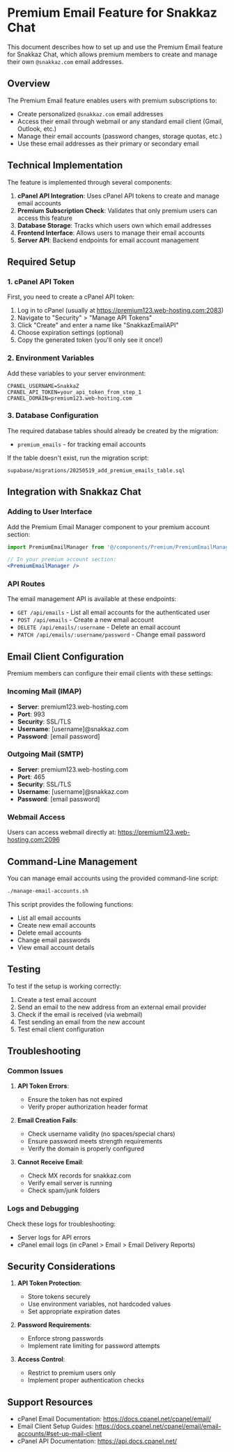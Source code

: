 # Premium Email Feature for Snakkaz Chat

This document describes how to set up and use the Premium Email feature for Snakkaz Chat, which allows premium members to create and manage their own `@snakkaz.com` email addresses.

## Overview

The Premium Email feature enables users with premium subscriptions to:

- Create personalized `@snakkaz.com` email addresses
- Access their email through webmail or any standard email client (Gmail, Outlook, etc.)
- Manage their email accounts (password changes, storage quotas, etc.)
- Use these email addresses as their primary or secondary email

## Technical Implementation

The feature is implemented through several components:

1. **cPanel API Integration**: Uses cPanel API tokens to create and manage email accounts
2. **Premium Subscription Check**: Validates that only premium users can access this feature
3. **Database Storage**: Tracks which users own which email addresses
4. **Frontend Interface**: Allows users to manage their email accounts
5. **Server API**: Backend endpoints for email account management

## Required Setup

### 1. cPanel API Token

First, you need to create a cPanel API token:

1. Log in to cPanel (usually at https://premium123.web-hosting.com:2083)
2. Navigate to "Security" > "Manage API Tokens"
3. Click "Create" and enter a name like "SnakkazEmailAPI"
4. Choose expiration settings (optional)
5. Copy the generated token (you'll only see it once!)

### 2. Environment Variables

Add these variables to your server environment:

```
CPANEL_USERNAME=SnakkaZ
CPANEL_API_TOKEN=your_api_token_from_step_1
CPANEL_DOMAIN=premium123.web-hosting.com
```

### 3. Database Configuration

The required database tables should already be created by the migration:
- `premium_emails` - for tracking email accounts

If the table doesn't exist, run the migration script:
```
supabase/migrations/20250519_add_premium_emails_table.sql
```

## Integration with Snakkaz Chat

### Adding to User Interface

Add the Premium Email Manager component to your premium account section:

```jsx
import PremiumEmailManager from '@/components/Premium/PremiumEmailManager';

// In your premium account section:
<PremiumEmailManager />
```

### API Routes

The email management API is available at these endpoints:

- `GET /api/emails` - List all email accounts for the authenticated user
- `POST /api/emails` - Create a new email account
- `DELETE /api/emails/:username` - Delete an email account
- `PATCH /api/emails/:username/password` - Change email password

## Email Client Configuration

Premium members can configure their email clients with these settings:

### Incoming Mail (IMAP)
- **Server**: premium123.web-hosting.com
- **Port**: 993
- **Security**: SSL/TLS
- **Username**: [username]@snakkaz.com
- **Password**: [email password]

### Outgoing Mail (SMTP)
- **Server**: premium123.web-hosting.com
- **Port**: 465
- **Security**: SSL/TLS
- **Username**: [username]@snakkaz.com
- **Password**: [email password]

### Webmail Access
Users can access webmail directly at: https://premium123.web-hosting.com:2096

## Command-Line Management

You can manage email accounts using the provided command-line script:

```bash
./manage-email-accounts.sh
```

This script provides the following functions:
- List all email accounts
- Create new email accounts
- Delete email accounts
- Change email passwords
- View email account details

## Testing

To test if the setup is working correctly:

1. Create a test email account
2. Send an email to the new address from an external email provider
3. Check if the email is received (via webmail)
4. Test sending an email from the new account
5. Test email client configuration

## Troubleshooting

### Common Issues

1. **API Token Errors**:
   - Ensure the token has not expired
   - Verify proper authorization header format

2. **Email Creation Fails**:
   - Check username validity (no spaces/special chars)
   - Ensure password meets strength requirements
   - Verify the domain is properly configured

3. **Cannot Receive Email**:
   - Check MX records for snakkaz.com
   - Verify email server is running
   - Check spam/junk folders

### Logs and Debugging

Check these logs for troubleshooting:
- Server logs for API errors
- cPanel email logs (in cPanel > Email > Email Delivery Reports)

## Security Considerations

1. **API Token Protection**:
   - Store tokens securely
   - Use environment variables, not hardcoded values
   - Set appropriate expiration dates

2. **Password Requirements**:
   - Enforce strong passwords
   - Implement rate limiting for password attempts

3. **Access Control**:
   - Restrict to premium users only
   - Implement proper authentication checks

## Support Resources

- cPanel Email Documentation: https://docs.cpanel.net/cpanel/email/
- Email Client Setup Guides: https://docs.cpanel.net/cpanel/email/email-accounts/#set-up-mail-client
- cPanel API Documentation: https://api.docs.cpanel.net/
